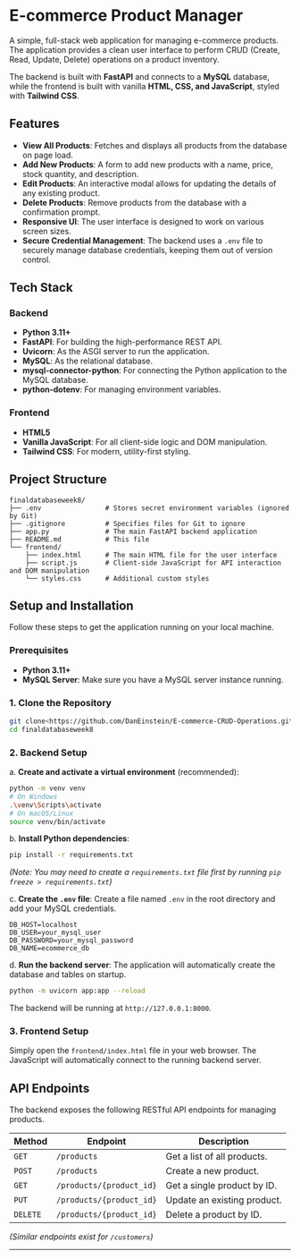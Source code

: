 # E-commerce Product Manager

A simple, full-stack web application for managing e-commerce products. The application provides a clean user interface to perform CRUD (Create, Read, Update, Delete) operations on a product inventory.

The backend is built with **FastAPI** and connects to a **MySQL** database, while the frontend is built with vanilla **HTML, CSS, and JavaScript**, styled with **Tailwind CSS**.

## Features

- **View All Products**: Fetches and displays all products from the database on page load.
- **Add New Products**: A form to add new products with a name, price, stock quantity, and description.
- **Edit Products**: An interactive modal allows for updating the details of any existing product.
- **Delete Products**: Remove products from the database with a confirmation prompt.
- **Responsive UI**: The user interface is designed to work on various screen sizes.
- **Secure Credential Management**: The backend uses a `.env` file to securely manage database credentials, keeping them out of version control.

## Tech Stack

### Backend
- **Python 3.11+**
- **FastAPI**: For building the high-performance REST API.
- **Uvicorn**: As the ASGI server to run the application.
- **MySQL**: As the relational database.
- **mysql-connector-python**: For connecting the Python application to the MySQL database.
- **python-dotenv**: For managing environment variables.

### Frontend
- **HTML5**
- **Vanilla JavaScript**: For all client-side logic and DOM manipulation.
- **Tailwind CSS**: For modern, utility-first styling.

## Project Structure

```
finaldatabaseweek8/
├── .env                # Stores secret environment variables (ignored by Git)
├── .gitignore          # Specifies files for Git to ignore
├── app.py              # The main FastAPI backend application
├── README.md           # This file
└── frontend/
    ├── index.html      # The main HTML file for the user interface
    ├── script.js       # Client-side JavaScript for API interaction and DOM manipulation
    └── styles.css      # Additional custom styles
```

## Setup and Installation

Follow these steps to get the application running on your local machine.

### Prerequisites

- **Python 3.11+**
- **MySQL Server**: Make sure you have a MySQL server instance running.

### 1. Clone the Repository

```bash
git clone<https://github.com/DanEinstein/E-commerce-CRUD-Operations.git>
cd finaldatabaseweek8
```

### 2. Backend Setup

a. **Create and activate a virtual environment** (recommended):

```bash
python -m venv venv
# On Windows
.\venv\Scripts\activate
# On macOS/Linux
source venv/bin/activate
```

b. **Install Python dependencies**:

```bash
pip install -r requirements.txt
```
*(Note: You may need to create a `requirements.txt` file first by running `pip freeze > requirements.txt`)*

c. **Create the `.env` file**:
Create a file named `.env` in the root directory and add your MySQL credentials.

```
DB_HOST=localhost
DB_USER=your_mysql_user
DB_PASSWORD=your_mysql_password
DB_NAME=ecommerce_db
```

d. **Run the backend server**:
The application will automatically create the database and tables on startup.

```bash
python -m uvicorn app:app --reload
```
The backend will be running at `http://127.0.0.1:8000`.

### 3. Frontend Setup

Simply open the `frontend/index.html` file in your web browser. The JavaScript will automatically connect to the running backend server.

## API Endpoints

The backend exposes the following RESTful API endpoints for managing products.

| Method | Endpoint                  | Description                  |
|--------|---------------------------|------------------------------|
| `GET`    | `/products`               | Get a list of all products.  |
| `POST`   | `/products`               | Create a new product.        |
| `GET`    | `/products/{product_id}`  | Get a single product by ID.  |
| `PUT`    | `/products/{product_id}`  | Update an existing product.  |
| `DELETE` | `/products/{product_id}`  | Delete a product by ID.      |

*(Similar endpoints exist for `/customers`)*

---
